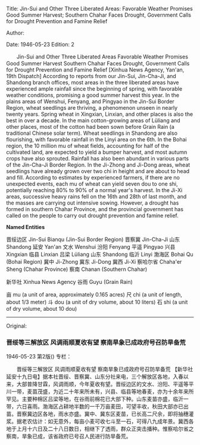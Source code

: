 Title: Jin-Sui and Other Three Liberated Areas: Favorable Weather Promises Good Summer Harvest; Southern Chahar Faces Drought, Government Calls for Drought Prevention and Famine Relief

Author:

Date: 1946-05-23
Edition: 2

　　Jin-Sui and Other Three Liberated Areas
    Favorable Weather Promises Good Summer Harvest
    Southern Chahar Faces Drought, Government Calls for Drought Prevention and Famine Relief
    [Xinhua News Agency, Yan'an, 19th Dispatch] According to reports from our Jin-Sui, Jin-Cha-Ji, and Shandong branch offices, most areas in the three liberated areas have experienced ample rainfall since the beginning of spring, with favorable weather conditions, promising a good summer harvest this year. In the plains areas of Wenshui, Fenyang, and Pingyao in the Jin-Sui Border Region, wheat seedlings are thriving, a phenomenon unseen in nearly twenty years. Spring wheat in Xingxian, Linxian, and other places is also the best in over a decade. In the main cotton-growing areas of Lüliang and other places, most of the cotton had been sown before Grain Rain (a traditional Chinese solar term). Wheat seedlings in Shandong are also flourishing, with favorable rainfall in the Linyi area on the 6th. In the Bohai region, the 10 million mu of wheat fields, accounting for half of the cultivated land, are expected to yield a bumper harvest, and most autumn crops have also sprouted. Rainfall has also been abundant in various parts of the Jin-Cha-Ji Border Region. In the Ji-Zhong and Ji-Dong areas, wheat seedlings have already grown over two chi in height and are about to head and fill. According to estimates by experienced farmers, if there are no unexpected events, each mu of wheat can yield seven dou to one shi, potentially reaching 80% to 90% of a normal year's harvest. In the Ji-Xi areas, successive heavy rains fell on the 16th and 28th of last month, and the masses are carrying out intensive sowing. However, a drought has formed in southern Chahar Province, and the provincial government has called on the people to carry out drought prevention and famine relief.




**Named Entities**


晋绥边区  Jin-Sui Bianqu (Jin-Sui Border Region)
晋察冀  Jin-Cha-Ji
山东  Shandong
延安  Yan'an
文水  Wenshui
汾阳  Fenyang
平遥  Pingyao
兴县  Xingxian
临县  Linxian
吕梁  Lüliang
山东  Shandong
临沂  Linyi
渤海区  Bohai Qu (Bohai Region)
冀中  Ji-Zhong
冀东  Ji-Dong
冀西  Ji-Xi
察哈尔省  Chaha'er Sheng (Chahar Province)
察南  Chanan (Southern Chahar)

新华社  Xinhua News Agency
谷雨  Guyu (Grain Rain)

亩  mu (a unit of area, approximately 0.165 acres)
尺 chi (a unit of length, about 1/3 meter)
斗  dou (a unit of dry volume, about 10 liters)
石  shi (a unit of dry volume, about 10 dou)



<hr /> 

Original: 


### 晋绥等三解放区  风调雨顺夏收有望  察南旱象已成政府号召防旱备荒

1946-05-23
第2版()
专栏：

　　晋绥等三解放区
    风调雨顺夏收有望
    察南旱象已成政府号召防旱备荒
    【新华社延安十九日电】据本社晋绥、晋察冀、山东分社来电，三个解放区各地，入春以来，大部普降甘霖，风调雨顺，今年夏收有望。晋绥边区的文水、汾阳、平遥等平川一带，麦苗茂盛，为近二十年来所未有，兴县、临县等地春麦，亦为十余年来所罕见。主要种棉区吕梁等地，在谷雨前棉花已大部下种。山东麦苗亦盛，临沂一带，六日喜雨。渤海区占耕地半数的一千万亩麦田，可望丰收，秋田大部亦已出苗。晋察冀边区各地，雨水亦盛。冀中、冀东区麦苗，已长高二尺余，即将抽穗灌浆。据老农估计：如无意外，每亩小麦可收七斗至一石，可得八九成年景。冀西各地于上月十六日及二十八日数日，相继下了透雨，群众正突击播种。惟察哈尔省之察南，旱象已成，该省政府已号召人民进行防旱备荒。
